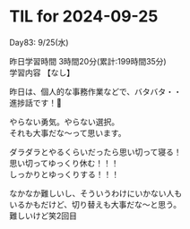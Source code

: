 # TIL for 2024-09-25

Day83: 9/25(水)  
  
昨日学習時間 3時間20分(累計:199時間35分)  
学習内容 【なし】  

昨日は、個人的な事務作業などで、バタバタ・・  
進捗話です！🙏  

やらない勇気。やらない選択。  
それも大事だな〜って思います。  

ダラダラとやるくらいだったら思い切って寝る！  
思い切ってゆっくり休む！！！  
しっかりとゆっくりする！！！  

なかなか難しいし、そういうわけにいかない人も  
いるかもだけど、切り替えも大事だな〜と思う。  
難しいけど笑2回目  